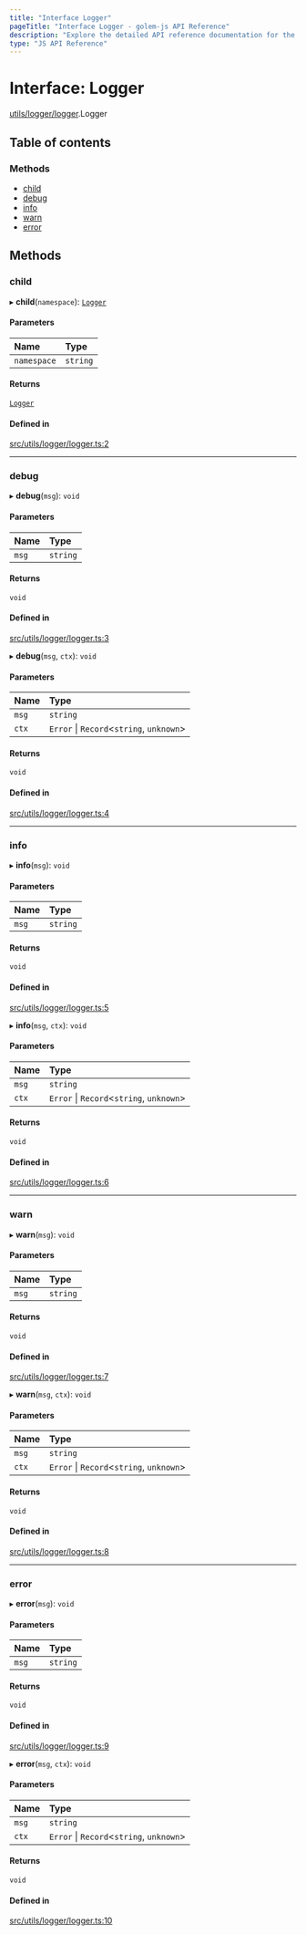 ```yaml
---
title: "Interface Logger"
pageTitle: "Interface Logger - golem-js API Reference"
description: "Explore the detailed API reference documentation for the Interface Logger within the golem-js SDK for the Golem Network."
type: "JS API Reference"
---
```

# Interface: Logger

[utils/logger/logger](../modules/utils_logger_logger).Logger

## Table of contents

### Methods

- [child](utils_logger_logger.Logger#child)
- [debug](utils_logger_logger.Logger#debug)
- [info](utils_logger_logger.Logger#info)
- [warn](utils_logger_logger.Logger#warn)
- [error](utils_logger_logger.Logger#error)

## Methods

### child

▸ **child**(`namespace`): [`Logger`](utils_logger_logger.Logger)

#### Parameters

| Name | Type |
| :------ | :------ |
| `namespace` | `string` |

#### Returns

[`Logger`](utils_logger_logger.Logger)

#### Defined in

[src/utils/logger/logger.ts:2](https://github.com/golemfactory/golem-js/blob/7cee55b/src/utils/logger/logger.ts#L2)

___

### debug

▸ **debug**(`msg`): `void`

#### Parameters

| Name | Type |
| :------ | :------ |
| `msg` | `string` |

#### Returns

`void`

#### Defined in

[src/utils/logger/logger.ts:3](https://github.com/golemfactory/golem-js/blob/7cee55b/src/utils/logger/logger.ts#L3)

▸ **debug**(`msg`, `ctx`): `void`

#### Parameters

| Name | Type |
| :------ | :------ |
| `msg` | `string` |
| `ctx` | `Error` \| `Record`\<`string`, `unknown`\> |

#### Returns

`void`

#### Defined in

[src/utils/logger/logger.ts:4](https://github.com/golemfactory/golem-js/blob/7cee55b/src/utils/logger/logger.ts#L4)

___

### info

▸ **info**(`msg`): `void`

#### Parameters

| Name | Type |
| :------ | :------ |
| `msg` | `string` |

#### Returns

`void`

#### Defined in

[src/utils/logger/logger.ts:5](https://github.com/golemfactory/golem-js/blob/7cee55b/src/utils/logger/logger.ts#L5)

▸ **info**(`msg`, `ctx`): `void`

#### Parameters

| Name | Type |
| :------ | :------ |
| `msg` | `string` |
| `ctx` | `Error` \| `Record`\<`string`, `unknown`\> |

#### Returns

`void`

#### Defined in

[src/utils/logger/logger.ts:6](https://github.com/golemfactory/golem-js/blob/7cee55b/src/utils/logger/logger.ts#L6)

___

### warn

▸ **warn**(`msg`): `void`

#### Parameters

| Name | Type |
| :------ | :------ |
| `msg` | `string` |

#### Returns

`void`

#### Defined in

[src/utils/logger/logger.ts:7](https://github.com/golemfactory/golem-js/blob/7cee55b/src/utils/logger/logger.ts#L7)

▸ **warn**(`msg`, `ctx`): `void`

#### Parameters

| Name | Type |
| :------ | :------ |
| `msg` | `string` |
| `ctx` | `Error` \| `Record`\<`string`, `unknown`\> |

#### Returns

`void`

#### Defined in

[src/utils/logger/logger.ts:8](https://github.com/golemfactory/golem-js/blob/7cee55b/src/utils/logger/logger.ts#L8)

___

### error

▸ **error**(`msg`): `void`

#### Parameters

| Name | Type |
| :------ | :------ |
| `msg` | `string` |

#### Returns

`void`

#### Defined in

[src/utils/logger/logger.ts:9](https://github.com/golemfactory/golem-js/blob/7cee55b/src/utils/logger/logger.ts#L9)

▸ **error**(`msg`, `ctx`): `void`

#### Parameters

| Name | Type |
| :------ | :------ |
| `msg` | `string` |
| `ctx` | `Error` \| `Record`\<`string`, `unknown`\> |

#### Returns

`void`

#### Defined in

[src/utils/logger/logger.ts:10](https://github.com/golemfactory/golem-js/blob/7cee55b/src/utils/logger/logger.ts#L10)
